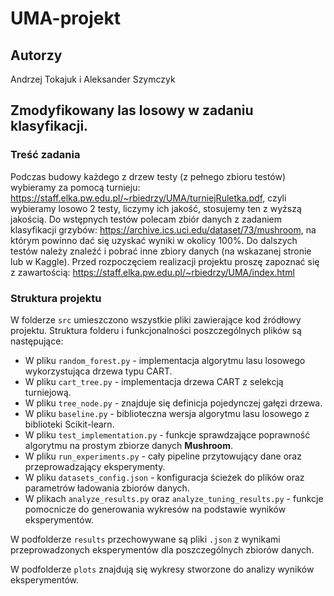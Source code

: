 # UMA-projekt
## Autorzy
Andrzej Tokajuk i Aleksander Szymczyk
## Zmodyfikowany las losowy w zadaniu klasyfikacji.
### Treść zadania
Podczas budowy każdego z drzew testy (z pełnego zbioru testów) wybieramy za pomocą turnieju: https://staff.elka.pw.edu.pl/~rbiedrzy/UMA/turniejRuletka.pdf, czyli wybieramy losowo 2 testy, liczymy ich jakość, stosujemy ten z wyższą jakością.
Do wstępnych testów polecam zbiór danych z zadaniem klasyfikacji grzybów: https://archive.ics.uci.edu/dataset/73/mushroom, na którym powinno dać się uzyskać wyniki w okolicy 100%.
Do dalszych testów należy znaleźć i pobrać inne zbiory danych (na wskazanej stronie lub w Kaggle).
Przed rozpoczęciem realizacji projektu proszę zapoznać się z zawartością: https://staff.elka.pw.edu.pl/~rbiedrzy/UMA/index.html
### Struktura projektu
W folderze `src` umieszczono wszystkie pliki zawierające kod źródłowy projektu. Struktura folderu i funkcjonalności poszczególnych plików są następujące:
- W pliku `random_forest.py` - implementacja algorytmu lasu losowego wykorzystująca drzewa typu CART.
- W pliku `cart_tree.py` - implementacja drzewa CART z selekcją turniejową.
- W pliku `tree_node.py` - znajduje się definicja pojedynczej gałęzi drzewa.
- W pliku `baseline.py` - biblioteczna wersja algorytmu lasu losowego z biblioteki Scikit-learn.
- W pliku `test_implementation.py` - funkcje sprawdzające poprawność algorytmu na prostym zbiorze danych **Mushroom**.
- W pliku `run_experiments.py` - cały pipeline przytowujący dane oraz przeprowadzający eksperymenty.
- W pliku `datasets_config.json` - konfiguracja ścieżek do plików oraz parametrów ładowania zbiorów danych.
- W plikach `analyze_results.py` oraz `analyze_tuning_results.py` - funkcje pomocnicze do generowania wykresów na podstawie wyników eksperymentów.

W podfolderze `results` przechowywane są pliki `.json` z wynikami przeprowadzonych eksperymentów dla poszczególnych zbiorów danych.

W podfolderze `plots` znajdują się wykresy stworzone do analizy wyników eksperymentów.
